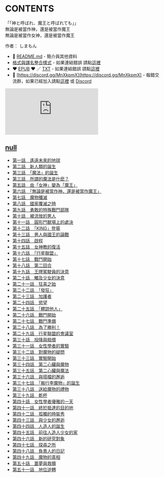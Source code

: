 # CONTENTS

「「神と呼ばれ、魔王と呼ばれても」」  
無論是被當作神，還是被當作魔王  
無論是被當作女神，還是被當作魔王  

作者： しまもん  



- :closed_book: [README.md](README.md) - 簡介與其他資料
- [格式與譯名整合樣式](https://github.com/bluelovers/node-novel/blob/master/lib/locales/%E3%80%8C%E3%80%8C%E7%A5%9E%E3%81%A8%E5%91%BC%E3%81%B0%E3%82%8C%E3%80%81%E9%AD%94%E7%8E%8B%E3%81%A8%E5%91%BC%E3%81%B0%E3%82%8C%E3%81%A6%E3%82%82%E3%80%8D%E3%80%8D.ts) - 如果連結錯誤 請點[這裡](https://github.com/bluelovers/node-novel/blob/master/lib/locales/)
-  :heart: [EPUB](https://gitlab.com/demonovel/epub-txt/blob/master/girl/%E7%84%A1%E8%AB%96%E6%98%AF%E8%A2%AB%E7%95%B6%E4%BD%9C%E7%A5%9E%EF%BC%8C%E9%82%84%E6%98%AF%E8%A2%AB%E7%95%B6%E4%BD%9C%E9%AD%94%E7%8E%8B.epub) :heart:  ／ [TXT](https://gitlab.com/demonovel/epub-txt/blob/master/girl/out/%E7%84%A1%E8%AB%96%E6%98%AF%E8%A2%AB%E7%95%B6%E4%BD%9C%E7%A5%9E%EF%BC%8C%E9%82%84%E6%98%AF%E8%A2%AB%E7%95%B6%E4%BD%9C%E9%AD%94%E7%8E%8B.out.txt) - 如果連結錯誤 請點[這裡](https://gitlab.com/demonovel/epub-txt/blob/master/girl/)
- :mega: [https://discord.gg/MnXkpmX](https://discord.gg/MnXkpmX) - 報錯交流群，如果已經加入請點[這裡](https://discordapp.com/channels/467794087769014273/467794088285175809) 或 [Discord](https://discordapp.com/channels/@me)


![導航目錄](https://chart.apis.google.com/chart?cht=qr&chs=150x150&chl=https://gitlab.com/novel-group/txt-source/blob/master/girl/「「神と呼ばれ、魔王と呼ばれても」」/導航目錄.md "導航目錄")




## [null](00000_null)

- [第一話　遙遠未來的地球](00000_null/00010_%E7%AC%AC%E4%B8%80%E8%A9%B1%E3%80%80%E9%81%99%E9%81%A0%E6%9C%AA%E4%BE%86%E7%9A%84%E5%9C%B0%E7%90%83.txt)
- [第二話　新人類的誕生](00000_null/00020_%E7%AC%AC%E4%BA%8C%E8%A9%B1%E3%80%80%E6%96%B0%E4%BA%BA%E9%A1%9E%E7%9A%84%E8%AA%95%E7%94%9F.txt)
- [第三話　「魔法」的誕生](00000_null/00030_%E7%AC%AC%E4%B8%89%E8%A9%B1%E3%80%80%E3%80%8C%E9%AD%94%E6%B3%95%E3%80%8D%E7%9A%84%E8%AA%95%E7%94%9F.txt)
- [第三話　所謂的魔法是什麽？](00000_null/00040_%E7%AC%AC%E4%B8%89%E8%A9%B1%E3%80%80%E6%89%80%E8%AC%82%E7%9A%84%E9%AD%94%E6%B3%95%E6%98%AF%E4%BB%80%E9%BA%BD%EF%BC%9F.txt)
- [第五話　由「女神」變為「魔王」](00000_null/00050_%E7%AC%AC%E4%BA%94%E8%A9%B1%E3%80%80%E7%94%B1%E3%80%8C%E5%A5%B3%E7%A5%9E%E3%80%8D%E8%AE%8A%E7%82%BA%E3%80%8C%E9%AD%94%E7%8E%8B%E3%80%8D.txt)
- [第六話　「無論是被當作神，還是被當作魔王」](00000_null/00060_%E7%AC%AC%E5%85%AD%E8%A9%B1%E3%80%80%E3%80%8C%E7%84%A1%E8%AB%96%E6%98%AF%E8%A2%AB%E7%95%B6%E4%BD%9C%E7%A5%9E%EF%BC%8C%E9%82%84%E6%98%AF%E8%A2%AB%E7%95%B6%E4%BD%9C%E9%AD%94%E7%8E%8B%E3%80%8D.txt)
- [第七話　魔物殲滅](00000_null/00070_%E7%AC%AC%E4%B8%83%E8%A9%B1%E3%80%80%E9%AD%94%E7%89%A9%E6%AE%B2%E6%BB%85.txt)
- [第八話　國家覆滅之時](00000_null/00080_%E7%AC%AC%E5%85%AB%E8%A9%B1%E3%80%80%E5%9C%8B%E5%AE%B6%E8%A6%86%E6%BB%85%E4%B9%8B%E6%99%82.txt)
- [第九話　勇敢的特殊戰鬥部隊](00000_null/00090_%E7%AC%AC%E4%B9%9D%E8%A9%B1%E3%80%80%E5%8B%87%E6%95%A2%E7%9A%84%E7%89%B9%E6%AE%8A%E6%88%B0%E9%AC%A5%E9%83%A8%E9%9A%8A.txt)
- [第十話　被流放的男人](00000_null/00100_%E7%AC%AC%E5%8D%81%E8%A9%B1%E3%80%80%E8%A2%AB%E6%B5%81%E6%94%BE%E7%9A%84%E7%94%B7%E4%BA%BA.txt)
- [第十一話　圓形鬥獸場上的處決](00000_null/00110_%E7%AC%AC%E5%8D%81%E4%B8%80%E8%A9%B1%E3%80%80%E5%9C%93%E5%BD%A2%E9%AC%A5%E7%8D%B8%E5%A0%B4%E4%B8%8A%E7%9A%84%E8%99%95%E6%B1%BA.txt)
- [第十二話　「KING」登場](00000_null/00120_%E7%AC%AC%E5%8D%81%E4%BA%8C%E8%A9%B1%E3%80%80%E3%80%8CKING%E3%80%8D%E7%99%BB%E5%A0%B4.txt)
- [第十三話　男人與國王的論戰](00000_null/00130_%E7%AC%AC%E5%8D%81%E4%B8%89%E8%A9%B1%E3%80%80%E7%94%B7%E4%BA%BA%E8%88%87%E5%9C%8B%E7%8E%8B%E7%9A%84%E8%AB%96%E6%88%B0.txt)
- [第十四話　啟程](00000_null/00140_%E7%AC%AC%E5%8D%81%E5%9B%9B%E8%A9%B1%E3%80%80%E5%95%9F%E7%A8%8B.txt)
- [第十五話　女神教的復活](00000_null/00150_%E7%AC%AC%E5%8D%81%E4%BA%94%E8%A9%B1%E3%80%80%E5%A5%B3%E7%A5%9E%E6%95%99%E7%9A%84%E5%BE%A9%E6%B4%BB.txt)
- [第十六話　「行星聯盟」](00000_null/00160_%E7%AC%AC%E5%8D%81%E5%85%AD%E8%A9%B1%E3%80%80%E3%80%8C%E8%A1%8C%E6%98%9F%E8%81%AF%E7%9B%9F%E3%80%8D.txt)
- [第十七話　戰鬥開始](00000_null/00170_%E7%AC%AC%E5%8D%81%E4%B8%83%E8%A9%B1%E3%80%80%E6%88%B0%E9%AC%A5%E9%96%8B%E5%A7%8B.txt)
- [第十八話　第二回合](00000_null/00180_%E7%AC%AC%E5%8D%81%E5%85%AB%E8%A9%B1%E3%80%80%E7%AC%AC%E4%BA%8C%E5%9B%9E%E5%90%88.txt)
- [第十九話　王牌駕駛員的決意](00000_null/00190_%E7%AC%AC%E5%8D%81%E4%B9%9D%E8%A9%B1%E3%80%80%E7%8E%8B%E7%89%8C%E9%A7%95%E9%A7%9B%E5%93%A1%E7%9A%84%E6%B1%BA%E6%84%8F.txt)
- [第二十話　觸及少女的決意](00000_null/00200_%E7%AC%AC%E4%BA%8C%E5%8D%81%E8%A9%B1%E3%80%80%E8%A7%B8%E5%8F%8A%E5%B0%91%E5%A5%B3%E7%9A%84%E6%B1%BA%E6%84%8F.txt)
- [第二十一話　狂喜之始](00000_null/00210_%E7%AC%AC%E4%BA%8C%E5%8D%81%E4%B8%80%E8%A9%B1%E3%80%80%E7%8B%82%E5%96%9C%E4%B9%8B%E5%A7%8B.txt)
- [第二十二話　「發狂」](00000_null/00220_%E7%AC%AC%E4%BA%8C%E5%8D%81%E4%BA%8C%E8%A9%B1%E3%80%80%E3%80%8C%E7%99%BC%E7%8B%82%E3%80%8D.txt)
- [第二十三話　加護者](00000_null/00230_%E7%AC%AC%E4%BA%8C%E5%8D%81%E4%B8%89%E8%A9%B1%E3%80%80%E5%8A%A0%E8%AD%B7%E8%80%85.txt)
- [第二十四話　慾望](00000_null/00240_%E7%AC%AC%E4%BA%8C%E5%8D%81%E5%9B%9B%E8%A9%B1%E3%80%80%E6%85%BE%E6%9C%9B.txt)
- [第二十五話　「體諒他人」](00000_null/00250_%E7%AC%AC%E4%BA%8C%E5%8D%81%E4%BA%94%E8%A9%B1%E3%80%80%E3%80%8C%E9%AB%94%E8%AB%92%E4%BB%96%E4%BA%BA%E3%80%8D.txt)
- [第二十六話　戰鬥開始](00000_null/00260_%E7%AC%AC%E4%BA%8C%E5%8D%81%E5%85%AD%E8%A9%B1%E3%80%80%E6%88%B0%E9%AC%A5%E9%96%8B%E5%A7%8B.txt)
- [第二十七話　戰鬥準備](00000_null/00270_%E7%AC%AC%E4%BA%8C%E5%8D%81%E4%B8%83%E8%A9%B1%E3%80%80%E6%88%B0%E9%AC%A5%E6%BA%96%E5%82%99.txt)
- [第二十八話　為了勝利！](00000_null/00280_%E7%AC%AC%E4%BA%8C%E5%8D%81%E5%85%AB%E8%A9%B1%E3%80%80%E7%82%BA%E4%BA%86%E5%8B%9D%E5%88%A9%EF%BC%81.txt)
- [第二十九話　行星聯盟的會議室](00000_null/00290_%E7%AC%AC%E4%BA%8C%E5%8D%81%E4%B9%9D%E8%A9%B1%E3%80%80%E8%A1%8C%E6%98%9F%E8%81%AF%E7%9B%9F%E7%9A%84%E6%9C%83%E8%AD%B0%E5%AE%A4.txt)
- [第三十話　投降與賠償](00000_null/00300_%E7%AC%AC%E4%B8%89%E5%8D%81%E8%A9%B1%E3%80%80%E6%8A%95%E9%99%8D%E8%88%87%E8%B3%A0%E5%84%9F.txt)
- [第三十一話　女性學者的實驗](00000_null/00310_%E7%AC%AC%E4%B8%89%E5%8D%81%E4%B8%80%E8%A9%B1%E3%80%80%E5%A5%B3%E6%80%A7%E5%AD%B8%E8%80%85%E7%9A%84%E5%AF%A6%E9%A9%97.txt)
- [第三十二話　對魔物的疑問](00000_null/00320_%E7%AC%AC%E4%B8%89%E5%8D%81%E4%BA%8C%E8%A9%B1%E3%80%80%E5%B0%8D%E9%AD%94%E7%89%A9%E7%9A%84%E7%96%91%E5%95%8F.txt)
- [第三十三話　實驗開始](00000_null/00330_%E7%AC%AC%E4%B8%89%E5%8D%81%E4%B8%89%E8%A9%B1%E3%80%80%E5%AF%A6%E9%A9%97%E9%96%8B%E5%A7%8B.txt)
- [第三十四話　第二心臟與魔物](00000_null/00340_%E7%AC%AC%E4%B8%89%E5%8D%81%E5%9B%9B%E8%A9%B1%E3%80%80%E7%AC%AC%E4%BA%8C%E5%BF%83%E8%87%9F%E8%88%87%E9%AD%94%E7%89%A9.txt)
- [第三十五話　第二心臟與魔法](00000_null/00350_%E7%AC%AC%E4%B8%89%E5%8D%81%E4%BA%94%E8%A9%B1%E3%80%80%E7%AC%AC%E4%BA%8C%E5%BF%83%E8%87%9F%E8%88%87%E9%AD%94%E6%B3%95.txt)
- [第三十六話　與搭檔的邂逅](00000_null/00360_%E7%AC%AC%E4%B8%89%E5%8D%81%E5%85%AD%E8%A9%B1%E3%80%80%E8%88%87%E6%90%AD%E6%AA%94%E7%9A%84%E9%82%82%E9%80%85.txt)
- [第三十七話　「搬行李魔物」的誕生](00000_null/00370_%E7%AC%AC%E4%B8%89%E5%8D%81%E4%B8%83%E8%A9%B1%E3%80%80%E3%80%8C%E6%90%AC%E8%A1%8C%E6%9D%8E%E9%AD%94%E7%89%A9%E3%80%8D%E7%9A%84%E8%AA%95%E7%94%9F.txt)
- [第三十八話　送給魔物的禮物](00000_null/00380_%E7%AC%AC%E4%B8%89%E5%8D%81%E5%85%AB%E8%A9%B1%E3%80%80%E9%80%81%E7%B5%A6%E9%AD%94%E7%89%A9%E7%9A%84%E7%A6%AE%E7%89%A9.txt)
- [第三十九話　乾杯](00000_null/00390_%E7%AC%AC%E4%B8%89%E5%8D%81%E4%B9%9D%E8%A9%B1%E3%80%80%E4%B9%BE%E6%9D%AF.txt)
- [第四十話　女性學者優雅的一天](00000_null/00400_%E7%AC%AC%E5%9B%9B%E5%8D%81%E8%A9%B1%E3%80%80%E5%A5%B3%E6%80%A7%E5%AD%B8%E8%80%85%E5%84%AA%E9%9B%85%E7%9A%84%E4%B8%80%E5%A4%A9.txt)
- [第四十一話　終於抵達的目的地](00000_null/00410_%E7%AC%AC%E5%9B%9B%E5%8D%81%E4%B8%80%E8%A9%B1%E3%80%80%E7%B5%82%E6%96%BC%E6%8A%B5%E9%81%94%E7%9A%84%E7%9B%AE%E7%9A%84%E5%9C%B0.txt)
- [第四十二話　孤獨的時裝秀](00000_null/00420_%E7%AC%AC%E5%9B%9B%E5%8D%81%E4%BA%8C%E8%A9%B1%E3%80%80%E5%AD%A4%E7%8D%A8%E7%9A%84%E6%99%82%E8%A3%9D%E7%A7%80.txt)
- [第四十三話　與少女的邂逅](00000_null/00430_%E7%AC%AC%E5%9B%9B%E5%8D%81%E4%B8%89%E8%A9%B1%E3%80%80%E8%88%87%E5%B0%91%E5%A5%B3%E7%9A%84%E9%82%82%E9%80%85.txt)
- [第四十四話　人造人的誕生](00000_null/00440_%E7%AC%AC%E5%9B%9B%E5%8D%81%E5%9B%9B%E8%A9%B1%E3%80%80%E4%BA%BA%E9%80%A0%E4%BA%BA%E7%9A%84%E8%AA%95%E7%94%9F.txt)
- [第四十五話　前往人造人少女的家](00000_null/00450_%E7%AC%AC%E5%9B%9B%E5%8D%81%E4%BA%94%E8%A9%B1%E3%80%80%E5%89%8D%E5%BE%80%E4%BA%BA%E9%80%A0%E4%BA%BA%E5%B0%91%E5%A5%B3%E7%9A%84%E5%AE%B6.txt)
- [第四十六話　新的研究對象](00000_null/00460_%E7%AC%AC%E5%9B%9B%E5%8D%81%E5%85%AD%E8%A9%B1%E3%80%80%E6%96%B0%E7%9A%84%E7%A0%94%E7%A9%B6%E5%B0%8D%E8%B1%A1.txt)
- [第四十七話　探尋之所](00000_null/00470_%E7%AC%AC%E5%9B%9B%E5%8D%81%E4%B8%83%E8%A9%B1%E3%80%80%E6%8E%A2%E5%B0%8B%E4%B9%8B%E6%89%80.txt)
- [第四十八話　負責人的日記](00000_null/00480_%E7%AC%AC%E5%9B%9B%E5%8D%81%E5%85%AB%E8%A9%B1%E3%80%80%E8%B2%A0%E8%B2%AC%E4%BA%BA%E7%9A%84%E6%97%A5%E8%A8%98.txt)
- [第四十九話　魔物的真相](00000_null/00490_%E7%AC%AC%E5%9B%9B%E5%8D%81%E4%B9%9D%E8%A9%B1%E3%80%80%E9%AD%94%E7%89%A9%E7%9A%84%E7%9C%9F%E7%9B%B8.txt)
- [第五十話　噩夢與救贖](00000_null/00500_%E7%AC%AC%E4%BA%94%E5%8D%81%E8%A9%B1%E3%80%80%E5%99%A9%E5%A4%A2%E8%88%87%E6%95%91%E8%B4%96.txt)
- [第五十一話　地位逆轉](00000_null/00510_%E7%AC%AC%E4%BA%94%E5%8D%81%E4%B8%80%E8%A9%B1%E3%80%80%E5%9C%B0%E4%BD%8D%E9%80%86%E8%BD%89.txt)

